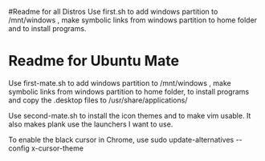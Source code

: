 #Readme for all Distros
Use first.sh to add windows partition to /mnt/windows , make symbolic links from windows partition to home folder and to install programs. 

# Readme for Ubuntu Mate
Use first-mate.sh to add windows partition to /mnt/windows , make symbolic links from windows partition to home folder, to install programs and copy the .desktop files to /usr/share/applications/ 

Use second-mate.sh to install the icon themes and to make vim usable. It also makes plank use the launchers I want to use.

To enable the black cursor in Chrome, use sudo update-alternatives --config x-cursor-theme


